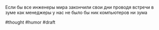 Если бы все инженеры мира закончили свои дни проводя встречи в зуме как менеджеры у нас не было бы ник компьютеров ни зума

#thought #humor
#draft
